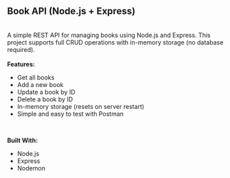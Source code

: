 <h2>Book API (Node.js + Express)</h2>
<br>
A simple REST API for managing books using Node.js and Express. This project supports full CRUD operations with in-memory storage (no database required).<br>
<br>
<b>Features:</b> <br>
<ul>
<li>Get all books</li>
<li>Add a new book</li>
<li>Update a book by ID</li>
<li>Delete a book by ID</li>
<li>In-memory storage (resets on server restart)</li>
<li>Simple and easy to test with Postman</li>
</ul>

<br>

<b>Built With:</b><br>
<ul>
<li>Node.js</li>
<li>Express</li>
<li>Nodemon</li>
</ul>

